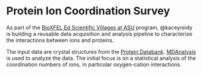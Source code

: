 # Protein Ion Coordination Survey

As part of the [BioXFEL Ed Scientific Villages at ASU](https://www.bioxfel.org/education/high-school-learning-communities) program, @kaceyreidy is building a reusable data acquisition and analysis pipeline to characterize the interactions between ions and proteins. 

The input data are crystal structures from the [Protein Databank](http://www.pdb.org). [MDAnalysis](http://www.mdanalysis.org) is used to analyze the data. The initial focus is on a statistical analysis of the coordination numbers of ions, in particular oxygen-cation interactions.
